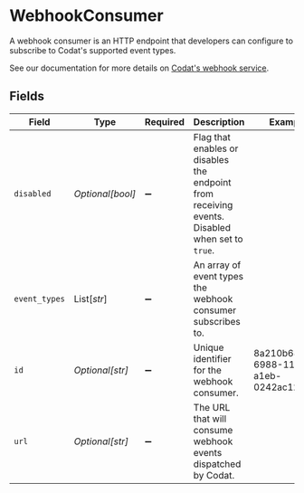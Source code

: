 # WebhookConsumer

﻿A webhook consumer is an HTTP endpoint that developers can configure to subscribe to Codat's supported event types.

See our documentation for more details on [Codat's webhook service](https://docs.codat.io/using-the-api/webhooks/overview).



## Fields

| Field                                                                                          | Type                                                                                           | Required                                                                                       | Description                                                                                    | Example                                                                                        |
| ---------------------------------------------------------------------------------------------- | ---------------------------------------------------------------------------------------------- | ---------------------------------------------------------------------------------------------- | ---------------------------------------------------------------------------------------------- | ---------------------------------------------------------------------------------------------- |
| `disabled`                                                                                     | *Optional[bool]*                                                                               | :heavy_minus_sign:                                                                             | Flag that enables or disables the endpoint from receiving events. Disabled when set to `true`. |                                                                                                |
| `event_types`                                                                                  | List[*str*]                                                                                    | :heavy_minus_sign:                                                                             | An array of event types the webhook consumer subscribes to.                                    |                                                                                                |
| `id`                                                                                           | *Optional[str]*                                                                                | :heavy_minus_sign:                                                                             | Unique identifier for the webhook consumer.                                                    | 8a210b68-6988-11ed-a1eb-0242ac120002                                                           |
| `url`                                                                                          | *Optional[str]*                                                                                | :heavy_minus_sign:                                                                             | The URL that will consume webhook events dispatched by Codat.                                  |                                                                                                |